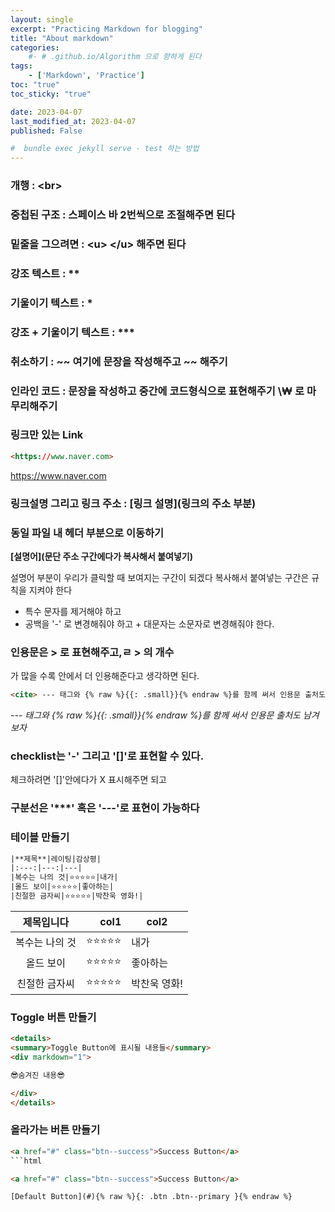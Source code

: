 ```yaml
---
layout: single
excerpt: "Practicing Markdown for blogging"
title: "About markdown"
categories:
    #- # .github.io/Algorithm 으로 향하게 된다 
tags:
    - ['Markdown', 'Practice']
toc: "true"
toc_sticky: "true"

date: 2023-04-07
last_modified_at: 2023-04-07
published: False

#  bundle exec jekyll serve - test 하는 방법 
---
```

### 개행 : \<br>
### 중첩된 구조 : 스페이스 바 2번씩으로 조절해주면 된다

### 밑줄을 그으려면 : \<u> \</u> 해주면 된다 
### 강조 텍스트 : \**
### 기울이기 텍스트 : \*
### 강조 + 기울이기 텍스트 : \***
### 취소하기 : \~~ 여기에 문장을 작성해주고 \~~ 해주기 
### 인라인 코드 : 문장을 작성하고 중간에 코드형식으로 표현해주기 \₩ 로 마무리해주기


### 링크만 있는 Link
```html
<https://www.naver.com>
```
<https://www.naver.com>

### 링크설명 그리고 링크 주소 : \[링크 설명](링크의 주소 부분)

### 동일 파일 내 헤더 부분으로 이동하기
**[설명어](문단 주소 구간에다가 복사해서 붙여넣기)**

설명어 부분이 우리가 클릭할 때 보여지는 구간이 되겠다 
복사해서 붙여넣는 구간은 규칙을 지켜야 한다
- 특수 문자를 제거해야 하고 
- 공백을 '-' 로 변경해줘야 하고 + 대문자는 소문자로 변경해줘야 한다. 

### 인용문은 \> 로 표현해주고,ㄹ \> 의 개수
가 많을 수록 안에서 더 인용해준다고 생각하면 된다. 

```html
<cite> --- 태그와 {% raw %}{{: .small}}{% endraw %}를 함께 써서 인용문 출처도 남겨보자
```
<cite> --- 태그와 {% raw %}{{: .small}}{% endraw %}를 함께 써서 인용문 출처도 남겨보자

### checklist는 '-' 그리고 '[]'로 표현할 수 있다. 
체크하려면 '[]'안에다가 X 표시해주면 되고
### 구분선은 '***' 혹은 '---'로 표현이 가능하다 

### 테이블 만들기
```html
|**제목**|레이팅|감상평|
|:---:|---:|---|
|복수는 나의 것|⭐⭐⭐⭐⭐|내가|
|올드 보이|⭐⭐⭐⭐⭐|좋아하는|
|친절한 금자씨|⭐⭐⭐⭐⭐|박찬욱 영화!|
```

|**제목입니다**|col1|col2|
|:---:|---:|---|
|복수는 나의 것|⭐⭐⭐⭐⭐|내가| <- 각 row에 작성하기
|올드 보이|⭐⭐⭐⭐⭐|좋아하는| <- 각 row에 작성하기
|친절한 금자씨|⭐⭐⭐⭐⭐|박찬욱 영화!| <- 각 row에 작성하기

### Toggle 버튼 만들기
```html
<details>
<summary>Toggle Button에 표시될 내용들</summary>
<div markdown="1">       

😎숨겨진 내용😎

</div>
</details>
```

### 올라가는 버튼 만들기

```html
<a href="#" class="btn--success">Success Button</a>
```html

<a href="#" class="btn--success">Success Button</a>

[Default Button](#){% raw %}{: .btn .btn--primary }{% endraw %}
